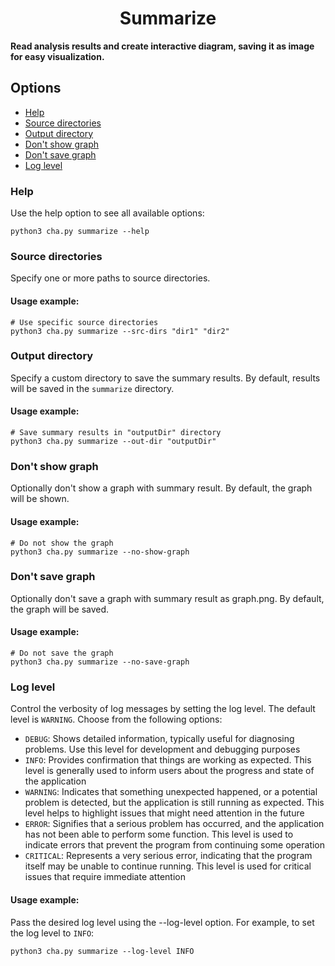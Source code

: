 <h1 align="center"> Summarize</h1>

**Read analysis results and create interactive diagram, saving it as image for easy visualization.**

## Options
- [Help](#help)
- [Source directories](#source-directories)
- [Output directory](#output-directory)
- [Don't show graph](#dont-show-graph)
- [Don't save graph](#dont-save-graph)
- [Log level](#log-level)

### Help
Use the help option to see all available options:
```shell
python3 cha.py summarize --help
```

### Source directories
Specify one or more paths to source directories.
#### Usage example:
```shell
# Use specific source directories
python3 cha.py summarize --src-dirs "dir1" "dir2"
```

### Output directory
Specify a custom directory to save the summary results. By default, results will be saved in the `summarize` directory.
#### Usage example:
```shell
# Save summary results in "outputDir" directory
python3 cha.py summarize --out-dir "outputDir"
```

### Don't show graph
Optionally don't show a graph with summary result. By default, the graph will be shown.
#### Usage example:
```shell
# Do not show the graph
python3 cha.py summarize --no-show-graph
```

### Don't save graph
Optionally don't save a graph with summary result as graph.png. By default, the graph will be saved.
#### Usage example:
```shell
# Do not save the graph
python3 cha.py summarize --no-save-graph
```

### Log level
Control the verbosity of log messages by setting the log level. The default level is `WARNING`. Choose from the following options:
- `DEBUG`: Shows detailed information, typically useful for diagnosing problems. Use this level for development and debugging purposes
- `INFO`: Provides confirmation that things are working as expected. This level is generally used to inform users about the progress and state of the application
- `WARNING`: Indicates that something unexpected happened, or a potential problem is detected, but the application is still running as expected. This level helps to highlight issues that might need attention in the future
- `ERROR`: Signifies that a serious problem has occurred, and the application has not been able to perform some function. This level is used to indicate errors that prevent the program from continuing some operation
- `CRITICAL`: Represents a very serious error, indicating that the program itself may be unable to continue running. This level is used for critical issues that require immediate attention

#### Usage example:
Pass the desired log level using the --log-level option. For example, to set the log level to `INFO`:
```shell
python3 cha.py summarize --log-level INFO
```
